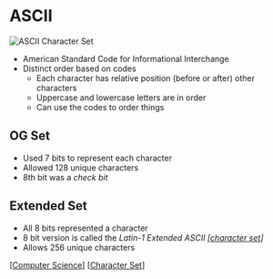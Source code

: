 # ASCII

![ASCII Character Set](/assets/second-brain/2020-09-17-17-03-34.png)

- American Standard Code for Informational Interchange
- Distinct order based on codes
  - Each character has relative position (before or after) other characters
  - Uppercase and lowercase letters are in order
  - Can use the codes to order things

## OG Set

- Used 7 bits to represent each character
- Allowed 128 unique characters
- 8th bit was a _check bit_

## Extended Set

- All 8 bits represented a character
- 8 bit version is called the _Latin-1 Extended ASCII [[character set]]_
- Allows 256 unique characters

[[Computer Science]] [[Character Set]]

[//begin]: # "Autogenerated link references for markdown compatibility"
[character set]: character-set "Character Set"
[Computer Science]: computer-science "Computer Science"
[Character Set]: character-set "Character Set"
[//end]: # "Autogenerated link references"